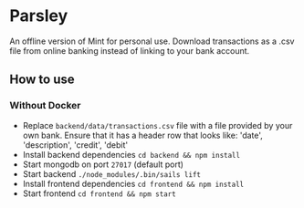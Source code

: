 # Parsley

An offline version of Mint for personal use. Download transactions as a .csv file from online banking instead of linking to your bank account.

## How to use

### Without Docker

* Replace `backend/data/transactions.csv` file with a file provided by your own bank. Ensure that it has a header row that looks like: 'date', 'description', 'credit', 'debit'
* Install backend dependencies `cd backend && npm install`
* Start mongodb on port `27017` (default port)
* Start backend `./node_modules/.bin/sails lift`
* Install frontend dependencies `cd frontend && npm install`
* Start frontend `cd frontend && npm start`

